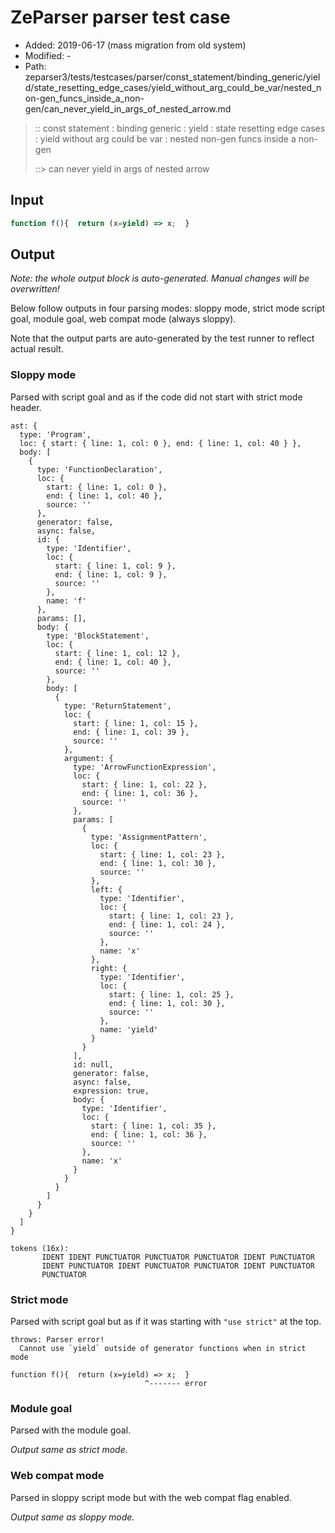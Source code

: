 # ZeParser parser test case

- Added: 2019-06-17 (mass migration from old system)
- Modified: -
- Path: zeparser3/tests/testcases/parser/const_statement/binding_generic/yield/state_resetting_edge_cases/yield_without_arg_could_be_var/nested_non-gen_funcs_inside_a_non-gen/can_never_yield_in_args_of_nested_arrow.md

> :: const statement : binding generic : yield : state resetting edge cases : yield without arg could be var : nested non-gen funcs inside a non-gen
>
> ::> can never yield in args of nested arrow

## Input

`````js
function f(){  return (x=yield) => x;  }
`````

## Output

_Note: the whole output block is auto-generated. Manual changes will be overwritten!_

Below follow outputs in four parsing modes: sloppy mode, strict mode script goal, module goal, web compat mode (always sloppy).

Note that the output parts are auto-generated by the test runner to reflect actual result.

### Sloppy mode

Parsed with script goal and as if the code did not start with strict mode header.

`````
ast: {
  type: 'Program',
  loc: { start: { line: 1, col: 0 }, end: { line: 1, col: 40 } },
  body: [
    {
      type: 'FunctionDeclaration',
      loc: {
        start: { line: 1, col: 0 },
        end: { line: 1, col: 40 },
        source: ''
      },
      generator: false,
      async: false,
      id: {
        type: 'Identifier',
        loc: {
          start: { line: 1, col: 9 },
          end: { line: 1, col: 9 },
          source: ''
        },
        name: 'f'
      },
      params: [],
      body: {
        type: 'BlockStatement',
        loc: {
          start: { line: 1, col: 12 },
          end: { line: 1, col: 40 },
          source: ''
        },
        body: [
          {
            type: 'ReturnStatement',
            loc: {
              start: { line: 1, col: 15 },
              end: { line: 1, col: 39 },
              source: ''
            },
            argument: {
              type: 'ArrowFunctionExpression',
              loc: {
                start: { line: 1, col: 22 },
                end: { line: 1, col: 36 },
                source: ''
              },
              params: [
                {
                  type: 'AssignmentPattern',
                  loc: {
                    start: { line: 1, col: 23 },
                    end: { line: 1, col: 30 },
                    source: ''
                  },
                  left: {
                    type: 'Identifier',
                    loc: {
                      start: { line: 1, col: 23 },
                      end: { line: 1, col: 24 },
                      source: ''
                    },
                    name: 'x'
                  },
                  right: {
                    type: 'Identifier',
                    loc: {
                      start: { line: 1, col: 25 },
                      end: { line: 1, col: 30 },
                      source: ''
                    },
                    name: 'yield'
                  }
                }
              ],
              id: null,
              generator: false,
              async: false,
              expression: true,
              body: {
                type: 'Identifier',
                loc: {
                  start: { line: 1, col: 35 },
                  end: { line: 1, col: 36 },
                  source: ''
                },
                name: 'x'
              }
            }
          }
        ]
      }
    }
  ]
}

tokens (16x):
       IDENT IDENT PUNCTUATOR PUNCTUATOR PUNCTUATOR IDENT PUNCTUATOR
       IDENT PUNCTUATOR IDENT PUNCTUATOR PUNCTUATOR IDENT PUNCTUATOR
       PUNCTUATOR
`````

### Strict mode

Parsed with script goal but as if it was starting with `"use strict"` at the top.

`````
throws: Parser error!
  Cannot use `yield` outside of generator functions when in strict mode

function f(){  return (x=yield) => x;  }
                              ^------- error
`````


### Module goal

Parsed with the module goal.

_Output same as strict mode._

### Web compat mode

Parsed in sloppy script mode but with the web compat flag enabled.

_Output same as sloppy mode._
